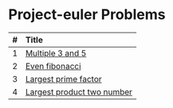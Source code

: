 # Project-euler Problems

  | # | Title |
  | :---: | :--- |
   1 | [Multiple 3 and 5](https://github.com/ashishdotme/programming-problems/blob/master/project-euler/01-multiple-3-and-5.js) |
 2 | [Even fibonacci](https://github.com/ashishdotme/programming-problems/blob/master/project-euler/02-even-fibonacci.js) |
 3 | [Largest prime factor](https://github.com/ashishdotme/programming-problems/blob/master/project-euler/03-largest-prime-factor.js) |
 4 | [Largest product two number](https://github.com/ashishdotme/programming-problems/blob/master/project-euler/04-largest-product-two-number.js) |
